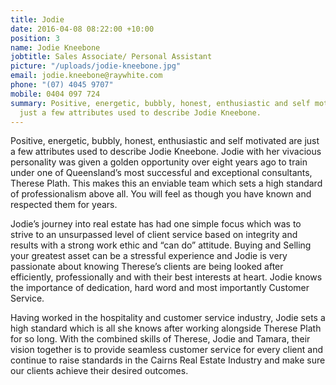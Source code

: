 ```yaml
---
title: Jodie
date: 2016-04-08 08:22:00 +10:00
position: 3
name: Jodie Kneebone
jobtitle: Sales Associate/ Personal Assistant
picture: "/uploads/jodie-kneebone.jpg"
email: jodie.kneebone@raywhite.com
phone: "(07) 4045 9707"
mobile: 0404 097 724
summary: Positive, energetic, bubbly, honest, enthusiastic and self motivated are
  just a few attributes used to describe Jodie Kneebone.
---
```


Positive, energetic, bubbly, honest, enthusiastic and self motivated are just a few attributes used to describe Jodie Kneebone. Jodie with her vivacious personality was given a golden opportunity over eight years ago to train under one of Queensland’s most successful and exceptional consultants, Therese Plath. This makes this an enviable team which sets a high standard of professionalism above all. You will feel as though you have known and respected them for years.

Jodie’s journey into real estate has had one simple focus which was to strive to an unsurpassed level of client service based on integrity and results with a strong work ethic and “can do” attitude. Buying and Selling your greatest asset can be a stressful experience and Jodie is very passionate about knowing Therese’s clients are being looked after efficiently, professionally and with their best interests at heart. Jodie knows the importance of dedication, hard word and most importantly Customer Service.

Having worked in the hospitality and customer service industry, Jodie sets a high standard which is all she knows after working alongside Therese Plath for so long. With the combined skills of Therese, Jodie and Tamara, their vision together is to provide seamless customer service for every client and continue to raise standards in the Cairns Real Estate Industry and make sure our clients achieve their desired outcomes.
